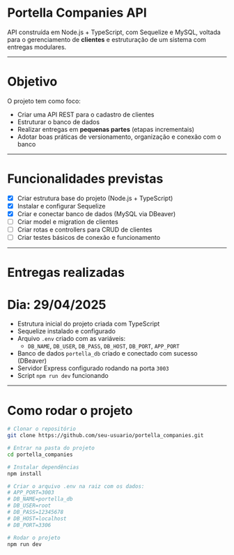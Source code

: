# Portella Companies API

API construída em Node.js + TypeScript, com Sequelize e MySQL, voltada para o gerenciamento de **clientes** e estruturação de um sistema com entregas modulares.

---

# Objetivo

O projeto tem como foco:

- Criar uma API REST para o cadastro de clientes
- Estruturar o banco de dados
- Realizar entregas em **pequenas partes** (etapas incrementais)
- Adotar boas práticas de versionamento, organização e conexão com o banco

---

# Funcionalidades previstas

- [x] Criar estrutura base do projeto (Node.js + TypeScript)
- [x] Instalar e configurar Sequelize
- [x] Criar e conectar banco de dados (MySQL via DBeaver)
- [ ] Criar model e migration de clientes
- [ ] Criar rotas e controllers para CRUD de clientes
- [ ] Criar testes básicos de conexão e funcionamento

---

# Entregas realizadas

# Dia: 29/04/2025

- Estrutura inicial do projeto criada com TypeScript
- Sequelize instalado e configurado
- Arquivo `.env` criado com as variáveis:
  - `DB_NAME`, `DB_USER`, `DB_PASS`, `DB_HOST`, `DB_PORT`, `APP_PORT`
- Banco de dados `portella_db` criado e conectado com sucesso (DBeaver)
- Servidor Express configurado rodando na porta `3003`
- Script `npm run dev` funcionando

---

# Como rodar o projeto

```bash
# Clonar o repositório
git clone https://github.com/seu-usuario/portella_companies.git

# Entrar na pasta do projeto
cd portella_companies

# Instalar dependências
npm install

# Criar o arquivo .env na raiz com os dados:
# APP_PORT=3003
# DB_NAME=portella_db
# DB_USER=root
# DB_PASS=12345678
# DB_HOST=localhost
# DB_PORT=3306

# Rodar o projeto
npm run dev
```
